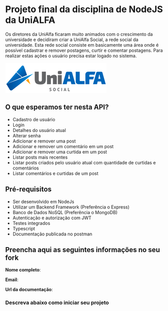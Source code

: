 # Projeto final da disciplina de NodeJS da UniALFA

Os diretores da UniAlfa ficaram muito animados com o crescimento da universidade e decidiram criar a UniAlfa Social, a rede social da universidade. Esta rede social consiste em basicamente uma área onde é possível cadastrar e remover postagens, curtir e comentar postagens. Para realizar estas ações o usuário precisa estar logado no sistema.

![UniALFA Social](logo.png)

## O que esperamos ter nesta API?

- Cadastro de usuário
- Login
- Detalhes do usuário atual
- Alterar senha
- Adicionar e remover uma post
- Adicionar e remover um comentário em um post
- Adicionar e remover uma curtida em um post
- Listar posts mais recentes
- Listar posts criados pelo usuário atual com quantidade de curtidas e comentários
- Listar comentários e curtidas de um post

## Pré-requisitos

- Ser desenvolvido em NodeJs
- Utilizar um Backend Framework (Preferência o Express)
- Banco de Dados NoSQL (Preferência o MongoDB)
- Autenticação e autorização com JWT
- Testes integrados
- Typescript
- Documentação publicada no postman

## Preencha aqui as seguintes informações no seu fork

**Nome completo**:

**Email**:

**Url da documentação**:

### Descreva abaixo como iniciar seu projeto
